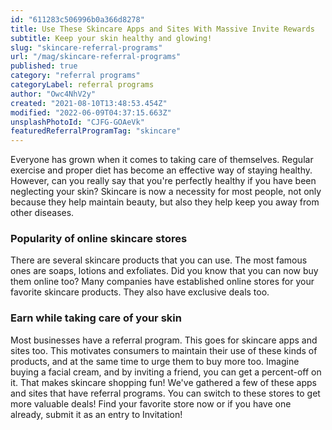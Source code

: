 ```yaml
---
id: "611283c506996b0a366d8278"
title: Use These Skincare Apps and Sites With Massive Invite Rewards
subtitle: Keep your skin healthy and glowing!
slug: "skincare-referral-programs"
url: "/mag/skincare-referral-programs"
published: true
category: "referral programs"
categoryLabel: referral programs
author: "Owc4NhV2y"
created: "2021-08-10T13:48:53.454Z"
modified: "2022-06-09T04:37:15.663Z"
unsplashPhotoId: "CJFG-GOAeVk"
featuredReferralProgramTag: "skincare"
---
```

Everyone has grown when it comes to taking care of themselves. Regular exercise and proper diet has become an effective way of staying healthy. However, can you really say that you're perfectly healthy if you have been neglecting your skin? Skincare is now a necessity for most people, not only because they help maintain beauty, but also they help keep you away from other diseases.

### **Popularity of online skincare stores**

There are several skincare products that you can use. The most famous ones are soaps, lotions and exfoliates. Did you know that you can now buy them online too? Many companies have established online stores for your favorite skincare products. They also have exclusive deals too.

### **Earn while taking care of your skin**

Most businesses have a referral program. This goes for skincare apps and sites too. This motivates consumers to maintain their use of these kinds of products, and at the same time to urge them to buy more too. Imagine buying a facial cream, and by inviting a friend, you can get a percent-off on it. That makes skincare shopping fun! We've gathered a few of these apps and sites that have referral programs. You can switch to these stores to get more valuable deals! Find your favorite store now or if you have one already, submit it as an entry to Invitation!